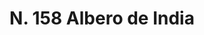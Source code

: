 ---
title: "N. 158 Albero de India"
permalink: "/edition/plant158/"
plant-name: "N. 158"
plant-number: "158"
plant-xml: "/assets/xml/plant158.xml"
plant-img1: "/assets/img/plant158_verso.jpg"
plant-img2: "/assets/img/plant158.jpg"
plant-title: "N. 158 Albero de India"
plant-taxon-link: ""
plant-taxon-content: ""
layout: single-xml
---